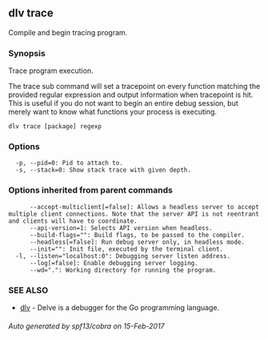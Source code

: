 ## dlv trace

Compile and begin tracing program.

### Synopsis


Trace program execution.

The trace sub command will set a tracepoint on every function matching the
provided regular expression and output information when tracepoint is hit.  This
is useful if you do not want to begin an entire debug session, but merely want
to know what functions your process is executing.

```
dlv trace [package] regexp
```

### Options

```
  -p, --pid=0: Pid to attach to.
  -s, --stack=0: Show stack trace with given depth.
```

### Options inherited from parent commands

```
      --accept-multiclient[=false]: Allows a headless server to accept multiple client connections. Note that the server API is not reentrant and clients will have to coordinate.
      --api-version=1: Selects API version when headless.
      --build-flags="": Build flags, to be passed to the compiler.
      --headless[=false]: Run debug server only, in headless mode.
      --init="": Init file, executed by the terminal client.
  -l, --listen="localhost:0": Debugging server listen address.
      --log[=false]: Enable debugging server logging.
      --wd=".": Working directory for running the program.
```

### SEE ALSO
* [dlv](dlv.md)	 - Delve is a debugger for the Go programming language.

###### Auto generated by spf13/cobra on 15-Feb-2017
